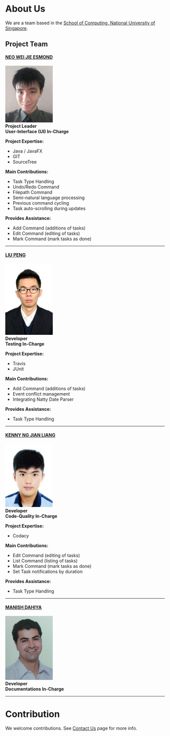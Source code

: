 # About Us

We are a team based in the [School of Computing, National University of Singapore](http://www.comp.nus.edu.sg).

## Project Team

#### [NEO WEI JIE ESMOND](http://github.com/zeticious) <br>
<img src="images/zeticious.jpg" width="150"><br>
**Project Leader** <br>
**User-Interface (UI) In-Charge**<br>

**Project Expertise:**
- Java / JavaFX
- GIT
- SourceTree

**Main Contributions:**
- Task Type Handling
- Undo/Redo Command
- Filepath Command
- Semi-natural language processing
- Previous command cycling
- Task auto-scrolling during updates

**Provides Assistance:**
- Add Command (additions of tasks)
- Edit Command (editing of tasks)
- Mark Command (mark tasks as done)

-----

#### [LIU PENG](http://github.com/lproperty)
<img src="images/lproperty.jpg" width="150"><br>
**Developer** <br>
**Testing In-Charge**<br>

**Project Expertise:**
- Travis
- JUnit

**Main Contributions:**
- Add Command (additions of tasks)
- Event conflict management
- Integrating Natty Date Parser

**Provides Assistance:**
- Task Type Handling

-----

#### [KENNY NG JIAN LIANG](http://github.com/kennyngdsc)
<img src="images/kennyngdsc.jpg" width="150"><br>
**Developer** <br>
**Code-Quality In-Charge**<br>

**Project Expertise:**
- Codacy

**Main Contributions:**
- Edit Command (editing of tasks)
- List Command (listing of tasks)
- Mark Command (mark tasks as done)
- Set Task notifications by duration

**Provides Assistance:**
- Task Type Handling


-----

#### [MANISH DAHIYA](http://github.com/Manish1Dahiya)
<img src="images/manish1dahiya.jpg" width="150"><br>
**Developer**<br>
**Documentations In-Charge**

-----

# Contribution

We welcome contributions. See [Contact Us](ContactUs.md) page for more info.
